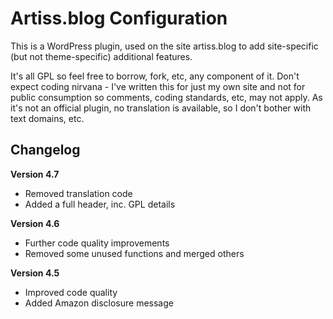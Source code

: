 # Artiss.blog Configuration

This is a WordPress plugin, used on the site artiss.blog to add site-specific (but not theme-specific) additional features.

It's all GPL so feel free to borrow, fork, etc, any component of it. Don't expect coding nirvana - I've written this for just my own site and not for public consumption so comments, coding standards, etc, may not apply. As it's not an official plugin, no translation is available, so I don't bother with text domains, etc.

## Changelog

**Version 4.7**
* Removed translation code
* Added a full header, inc. GPL details

**Version 4.6**

* Further code quality improvements
* Removed some unused functions and merged others

**Version 4.5**

* Improved code quality
* Added Amazon disclosure message